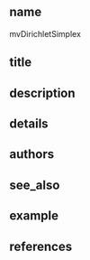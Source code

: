 ## name
mvDirichletSimplex
## title
## description
## details
## authors
## see_also
## example
## references
